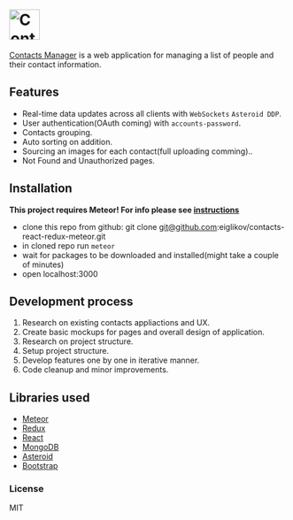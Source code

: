# <a href='https://contacts-meteor.herokuapp.com'><img src='https://image.ibb.co/d28uFF/Untitled_1.png' alt='Contacts Manager' height='55'></a>

<a href='https://contacts-meteor.herokuapp.com/'>Contacts Manager</a> is a web application for managing a list of people and their contact information.

## Features
* Real-time data updates across all clients with ```WebSockets``` ```Asteroid DDP```.<br/>
* User authentication(OAuth coming) with ```accounts-password```.<br/>
* Contacts grouping.<br/>
* Auto sorting on addition.<br/>
* Sourcing an images for each contact(full uploading comming)..<br/>
* Not Found and Unauthorized pages.<br/>


## Installation

<strong>This project requires Meteor! For info please see <a href='https://www.meteor.com/install'>instructions</a> </strong>
* clone this repo from github: git clone git@github.com:eiglikov/contacts-react-redux-meteor.git
* in cloned repo run ```meteor```
* wait for packages to be downloaded and installed(might take a couple of minutes)
* open localhost:3000

## Development process
1. Research on existing contacts appliactions and UX.
2. Create basic mockups for pages and overall design of application.
3. Research on project structure.
4. Setup project structure.
5. Develop features one by one in iterative manner.
6. Code cleanup and minor improvements.

## Libraries used

* <a href="https://www.meteor.com/">Meteor</a><br />
* <a href="https://www.redux.js.org/">Redux</a><br />
* <a href="https://facebook.github.io/react">React</a><br />
* <a href="https://www.mongodb.com/">MongoDB</a><br />
* <a href="https://github.com/mondora/asteroid">Asteroid</a><br />
* <a href="http://getbootstrap.com/">Bootstrap</a><br />

### License

MIT
